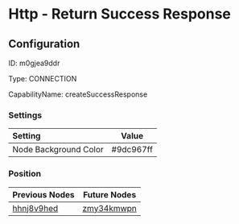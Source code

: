 # Http - Return Success Response
## Configuration
ID:  m0gjea9ddr

Type: CONNECTION 

CapabilityName: createSuccessResponse

### Settings
| Setting | Value  |
| :------------------------ | ---------------------------------------- |
| Node Background Color | #9dc967ff | 

 




### Position
| Previous Nodes | Future Nodes |
| :------------- | ------------ |
| [hhnj8v9hed](./hhnj8v9hed.md) | [zmy34kmwpn](./zmy34kmwpn.md) |
